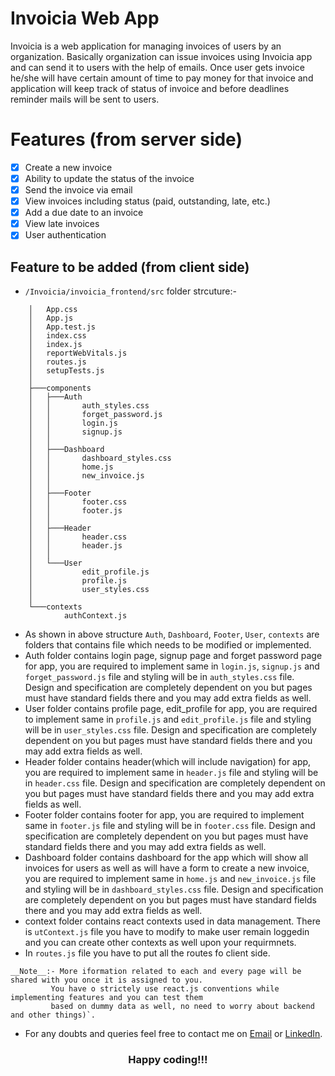 # Invoicia Web App
Invoicia is a web application for managing invoices of users by an organization.
Basically organization can issue invoices using Invoicia app and can send it to users with the help of emails.
Once user gets invoice he/she will have certain amount of time to pay money for that invoice and application
will keep track of status of invoice and before deadlines reminder mails will be sent to users.

# Features (from server side)
- [x] Create a new invoice
- [x] Ability to update the status of the invoice
- [x] Send the invoice via email
- [x] View invoices including status (paid, outstanding, late, etc.)
- [x] Add a due date to an invoice
- [x] View late invoices
- [x] User authentication

## Feature to be added (from client side)
- `/Invoicia/invoicia_frontend/src` folder strcuture:-
```
    │   App.css
    │   App.js
    │   App.test.js
    │   index.css
    │   index.js
    │   reportWebVitals.js
    │   routes.js
    │   setupTests.js
    │
    ├───components
    │   ├───Auth
    │   │       auth_styles.css
    │   │       forget_password.js
    │   │       login.js
    │   │       signup.js
    │   │
    │   ├───Dashboard
    │   │       dashboard_styles.css
    │   │       home.js
    │   │       new_invoice.js
    │   │
    │   ├───Footer
    │   │       footer.css
    │   │       footer.js
    │   │
    │   ├───Header
    │   │       header.css
    │   │       header.js
    │   │
    │   └───User
    │           edit_profile.js
    │           profile.js
    │           user_styles.css
    │
    └───contexts
            authContext.js
```


- As shown in above structure `Auth`, `Dashboard`, `Footer`, `User`, `contexts` are folders that contains file which needs to be modified or implemented.
- Auth folder contains login page, signup page and forget password page for app, you are required to implement same in `login.js`, `signup.js` and `forget_password.js` file and styling will be in `auth_styles.css` file. Design and specification are completely dependent on you but pages must have standard fields there and you may add extra fields as well.
- User folder contains profile page, edit_profile for app, you are required to implement same in `profile.js` and `edit_profile.js` file and styling will be in `user_styles.css` file. Design and specification are completely dependent on you but pages must have standard fields there and you may add extra fields as well.
- Header folder contains header(which will include navigation) for app, you are required to implement same in `header.js` file and styling will be in `header.css` file. Design and specification are completely dependent on you but pages must have standard fields there and you may add extra fields as well.
- Footer folder contains footer for app, you are required to implement same in `footer.js` file and styling will be in `footer.css` file. Design and specification are completely dependent on you but pages must have standard fields there and you may add extra fields as well.
- Dashboard folder contains dashboard for the app which will show all invoices for users as well as will have a form to create a new invoice, you are required to implement same in `home.js` and `new_invoice.js` file and styling will be in `dashboard_styles.css` file. Design and specification are completely dependent on you but pages must have standard fields there and you may add extra fields as well.
- context folder contains react contexts used in data management. There is `utContext.js` file you have to modify to make user remain loggedin and you can create other contexts as well upon your requirmnets.
- In `routes.js` file you have to put all the routes fo client side.

```
__Note__:- More iformation related to each and every page will be shared with you once it is assigned to you. 
         You have o strictely use react.js conventions while implementing features and you can test them
         based on dummy data as well, no need to worry about backend and other things)`.
```
- For any doubts and queries feel free to contact me on [Email](mailto:ykk11@iitbbs.ac.in) or [LinkedIn](https://www.linkedin.com/in/yogesh-kansal-044a75194/).

<h3 align="center">Happy coding!!!<h3/>
